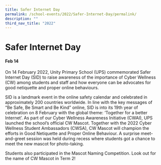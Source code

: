 ```yaml
---
title: Safer Internet Day
permalink: /school-events/2022/Safer-Internet-Day/permalink/
description: ""
third_nav_title: "2022"
---
```

# Safer Internet Day

#### Feb 14

On 14 February 2022, Unity Primary School (UPS) commemorated Safer Internet Day (SID) to raise awareness of the importance of Cyber Wellness (CW) among students and staff and how everyone can be advocates for good netiquette and proper online behaviours. 

SID is a landmark event in the online safety calendar and celebrated in approximately 200 countries worldwide. In line with the key messages of “Be Safe, Be Smart and Be Kind” online, SID is into its 19th year of celebration on 8 February with the global theme: ‘Together for a better Internet’. As part of our Cyber Wellness Awareness Initiative (CWAI), UPS launched the school’s official CW Mascot. Together with the 2022 Cyber Wellness Student Ambassadors (CWSA), CW Mascot will champion the efforts in Good Netiquette and Proper Online Behaviour. A surprise meet-and-greet session was held during recess where students got a chance to meet the new mascot for photo-taking. 

Students also participated in the Mascot Naming Competition. Look out for the name of CW Mascot in Term 2!